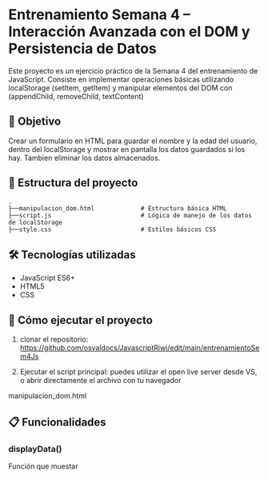 
# Entrenamiento Semana 4 – Interacción Avanzada con el DOM y Persistencia de Datos

Este proyecto es un ejercicio práctico de la Semana 4 del entrenamiento de JavaScript. Consiste en implementar operaciones básicas utilizando localStorage (setItem, getItem) y manipular elementos del DOM con (appendChild, removeChild, textContent)

## 🧠 Objetivo

Crear un formulario en HTML para guardar el nombre y la edad del usuario, dentro del localStorage y mostrar en pantalla los datos guardados si los hay. Tambien eliminar los datos almacenados.

## 📁 Estructura del proyecto

```
.
├──manipulacion_dom.html             # Estructura básica HTML
├──script.js                         # Lógica de manejo de los datos de localStorage
├──style.css                         # Estilos básicos CSS
```

## 🛠️ Tecnologías utilizadas

- JavaScript ES6+
- HTML5
- CSS


## 🚀 Cómo ejecutar el proyecto

1. clonar el repositorio: https://github.com/osvaldocs/JavascriptRiwi/edit/main/entrenamientoSem4Js


2. Ejecutar el script principal: puedes utilizar el open live server desde VS, o abrir directamente el archivo con tu navegador

manipulacion_dom.html



## 📋 Funcionalidades

### displayData()

Función que muestar 
